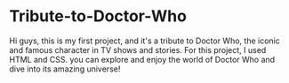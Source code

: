 # Tribute-to-Doctor-Who
Hi guys, this is my first project, and it's a tribute to Doctor Who, the iconic and famous character in TV shows and stories.
For this project, I used HTML and CSS. you can explore and enjoy the world of Doctor Who and dive into its amazing universe!
